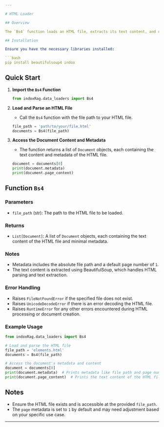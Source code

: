 ```yaml
---

# HTML Loader

## Overview

The `Bs4` function loads an HTML file, extracts its text content, and returns it as a list of `Document` objects with minimal metadata. This function is useful for processing HTML documents, making the text content easily accessible for further analysis or storage.

## Installation

Ensure you have the necessary libraries installed:

```bash
pip install beautifulsoup4 indox
```

## Quick Start

1. **Import the `Bs4` Function**

   ```python
   from indoxRag.data_loaders import Bs4
   ```

2. **Load and Parse an HTML File**

   - Call the `Bs4` function with the file path to your HTML file.

   ```python
   file_path = 'path/to/your/file.html'
   documents = Bs4(file_path)
   ```

3. **Access the Document Content and Metadata**

   - The function returns a list of `Document` objects, each containing the text content and metadata of the HTML file.

   ```python
   document = documents[0]
   print(document.metadata)
   print(document.page_content)
   ```

## Function `Bs4`

### Parameters

- `file_path` (str): The path to the HTML file to be loaded.

### Returns

- `List[Document]`: A list of `Document` objects, each containing the text content of the HTML file and minimal metadata.

### Notes

- Metadata includes the absolute file path and a default page number of `1`.
- The text content is extracted using BeautifulSoup, which handles HTML parsing and text extraction.

### Error Handling

- Raises `FileNotFoundError` if the specified file does not exist.
- Raises `UnicodeDecodeError` if there is an error decoding the HTML file.
- Raises `RuntimeError` for any other errors encountered during HTML processing or document creation.

### Example Usage

```python
from indoxRag.data_loaders import Bs4

# Load and parse the HTML file
file_path = 'elements.html'
documents = Bs4(file_path)

# Access the document's metadata and content
document = documents[0]
print(document.metadata)  # Prints metadata like file path and page number
print(document.page_content)  # Prints the text content of the HTML file
```

## Notes

- Ensure the HTML file exists and is accessible at the provided `file_path`.
- The `page` metadata is set to `1` by default and may need adjustment based on your specific use case.

---
```

